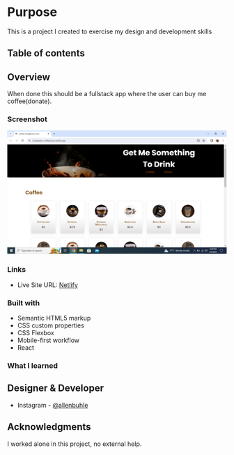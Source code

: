 # Purpose

This is a project I created to exercise my design and development skills

## Table of contents

## Overview

When done this should be a fullstack app where the user can buy me coffee(donate).

### Screenshot

![ScreenShot Of The Site](./screenShot.png)

### Links

- Live Site URL: [Netlify](https://buhleallen-coffeeshop.netlify.app/)

### Built with

- Semantic HTML5 markup
- CSS custom properties
- CSS Flexbox
- Mobile-first workflow
- React

### What I learned

## Designer & Developer

- Instagram - [@allenbuhle](https://www.instagram.com/allenbuhle/)

## Acknowledgments

I worked alone in this project, no external help.
